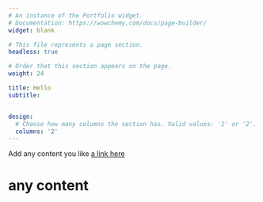 ```yaml
---
# An instance of the Portfolio widget.
# Documentation: https://wowchemy.com/docs/page-builder/
widget: blank

# This file represents a page section.
headless: true

# Order that this section appears on the page.
weight: 24

title: Hello
subtitle: 


design:
  # Choose how many columns the section has. Valid values: '1' or '2'.
  columns: '2'
---
```



Add any content you like
[a link here](https://mzampet.com)

<h1> any content </h1>